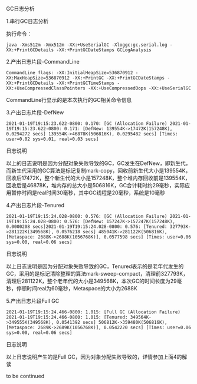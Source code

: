 GC日志分析

1.串行GC日志分析

执行命令：

`java -Xms512m -Xmx512m -XX:+UseSerialGC -Xloggc:gc.serial.log -XX:+PrintGCDetails -XX:+PrintGCDateStamps GCLogAnalysis`

2.产出日志片段-CommandLine

`CommandLine flags: -XX:InitialHeapSize=536870912 -XX:MaxHeapSize=536870912 -XX:+PrintGC -XX:+PrintGCDateStamps -XX:+PrintGCDetails -XX:+PrintGCTimeStamps -XX:+UseCompressedClassPointers -XX:+UseCompressedOops -XX:+UseSerialGC `

CommandLine行显示的是本次执行的GC相关命令信息

3.产出日志片段-DefNew

`2021-01-19T19:15:23.622-0800: 0.170: [GC (Allocation Failure) 2021-01-19T19:15:23.622-0800: 0.171: [DefNew: 139554K->17472K(157248K), 0.0294272 secs] 139554K->46878K(506816K), 0.0295482 secs] [Times: user=0.02 sys=0.01, real=0.03 secs] `

日志说明

以上的日志说明是因为分配对象失败导致的GC，GC发生在DefNew，即新生代，而新生代采用的GC算法是标记复制mark-copy，回收前新生代大小是139554K，回收后17472K，整个新生代的大小是157248K，整个堆内存回收前是139554K，回收后是46878K，堆内存的总大小是506816K，GC合计耗时约29毫秒，实际应用暂停时间是real时间30毫秒，其中GC线程是20毫秒，系统是10毫秒

4.产出日志片段-Tenured

`2021-01-19T19:15:24.028-0800: 0.576: [GC (Allocation Failure) 2021-01-19T19:15:24.028-0800: 0.576: [DefNew: 157247K->157247K(157248K), 0.0000208 secs]2021-01-19T19:15:24.028-0800: 0.576: [Tenured: 327793K->281122K(349568K), 0.0576218 secs] 485041K->281122K(506816K), [Metaspace: 2688K->2688K(1056768K)], 0.0577598 secs] [Times: user=0.06 sys=0.00, real=0.06 secs]
`

日志说明

以上日志说明是因为分配对象失败导致的GC，Tenured表示的是老年代发生的GC，采用的是标记清除整理的算法mark-sweep-compact，清理前327793K，清理后281122K，整个老年代的大小是349568K，本次GC的时间长度为29毫秒，停顿时间real为60毫秒，Metaspace的大小为2688K

5.产出日志片段Full GC

`2021-01-19T19:15:24.466-0800: 1.015: [Full GC (Allocation Failure) 2021-01-19T19:15:24.466-0800: 1.015: [Tenured: 349564K->349555K(349568K), 0.0541392 secs] 506812K->359480K(506816K), [Metaspace: 2689K->2689K(1056768K)], 0.0542220 secs] [Times: user=0.06 sys=0.00, real=0.06 secs]
`

日志说明

以上日志说明产生的是Full GC，因为对象分配失败导致的，详情参加上面4的解读


to be continued

